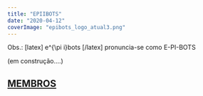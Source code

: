```yaml
---
title: "EPIIBOTS"
date: "2020-04-12"
coverImage: "epibots_logo_atual3.png"
---
```


Obs.: \[latex\] e^{\\pi i}bots \[/latex\] pronuncia-se como E-PI-BOTS

(em construção....)

## **[MEMBROS](https://ej-ensino.com.br/epiibots/epiibots-team/)**
